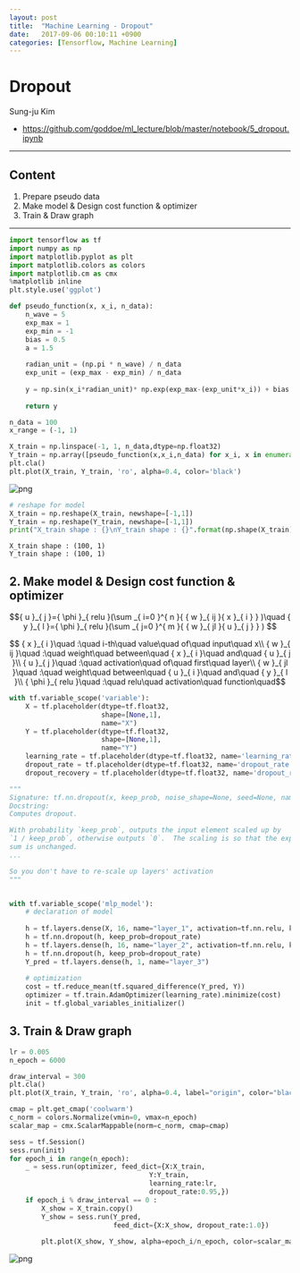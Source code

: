 ```yaml
---
layout: post
title:  "Machine Learning - Dropout"
date:   2017-09-06 00:10:11 +0900
categories: [Tensorflow, Machine Learning]
---
```


# Dropout
Sung-ju Kim
+ <a href="https://github.com/goddoe/ml_lecture/blob/master/notebook/5_dropout.ipynb">https://github.com/goddoe/ml_lecture/blob/master/notebook/5_dropout.ipynb</a>

- - -

## Content
1. Prepare pseudo data
2. Make model & Design cost function & optimizer
3. Train & Draw graph

- - -

```python
import tensorflow as tf
import numpy as np
import matplotlib.pyplot as plt
import matplotlib.colors as colors
import matplotlib.cm as cmx
%matplotlib inline
plt.style.use('ggplot')
```


```python
def pseudo_function(x, x_i, n_data):
    n_wave = 5
    exp_max = 1
    exp_min = -1
    bias = 0.5
    a = 1.5
    
    radian_unit = (np.pi * n_wave) / n_data
    exp_unit = (exp_max - exp_min) / n_data 
    
    y = np.sin(x_i*radian_unit)* np.exp(exp_max-(exp_unit*x_i)) + bias + a*x
    
    return y
```


```python
n_data = 100
x_range = (-1, 1)

X_train = np.linspace(-1, 1, n_data,dtype=np.float32)
Y_train = np.array([pseudo_function(x,x_i,n_data) for x_i, x in enumerate(list(X_train))], dtype=np.float32)
plt.cla()
plt.plot(X_train, Y_train, 'ro', alpha=0.4, color='black')
```

![png]({{site.url}}/assets/post/2017-09-06-dropout/output_4_1.png)



```python
# reshape for model
X_train = np.reshape(X_train, newshape=[-1,1])
Y_train = np.reshape(Y_train, newshape=[-1,1])
print("X_train shape : {}\nY_train shape : {}".format(np.shape(X_train), np.shape(X_train)))
```

    X_train shape : (100, 1)
    Y_train shape : (100, 1)


## 2. Make model & Design cost function & optimizer

$${ u }_{ j }={ \phi  }_{ relu }(\sum _{ i=0 }^{ n }{ { w }_{ ij }{ x }_{ i } } )\quad { y }_{ l }={ \phi  }_{ relu }(\sum _{ j=0 }^{ m }{ { w }_{ jl }{ u }_{ j } } ) $$

$$ { x }_{ i }\quad :\quad i-th\quad value\quad of\quad input\quad x\\ { w }_{ ij }\quad :\quad weight\quad between\quad { x }_{ i }\quad and\quad { u }_{ j }\\ { u }_{ j }\quad :\quad activation\quad of\quad first\quad layer\\ { w }_{ jl }\quad :\quad weight\quad between\quad { u }_{ i }\quad and\quad { y }_{ l }\\ { \phi  }_{ relu }\quad :\quad relu\quad activation\quad function\quad$$


```python
with tf.variable_scope('variable'):
    X = tf.placeholder(dtype=tf.float32, 
                       shape=[None,1],
                       name="X")
    Y = tf.placeholder(dtype=tf.float32,
                       shape=[None,1],
                       name="Y")
    learning_rate = tf.placeholder(dtype=tf.float32, name='learning_rate')
    dropout_rate = tf.placeholder(dtype=tf.float32, name='dropout_rate')
    dropout_recovery = tf.placeholder(dtype=tf.float32, name='dropout_recovery')
```


```python
"""
Signature: tf.nn.dropout(x, keep_prob, noise_shape=None, seed=None, name=None)
Docstring:
Computes dropout.

With probability `keep_prob`, outputs the input element scaled up by
`1 / keep_prob`, otherwise outputs `0`.  The scaling is so that the expected
sum is unchanged.
...

So you don't have to re-scale up layers' activation
"""


with tf.variable_scope('mlp_model'):
    # declaration of model
    
    h = tf.layers.dense(X, 16, name="layer_1", activation=tf.nn.relu, kernel_initializer=tf.contrib.layers.xavier_initializer())
    h = tf.nn.dropout(h, keep_prob=dropout_rate)
    h = tf.layers.dense(h, 16, name="layer_2", activation=tf.nn.relu, kernel_initializer=tf.contrib.layers.xavier_initializer())
    h = tf.nn.dropout(h, keep_prob=dropout_rate)
    Y_pred = tf.layers.dense(h, 1, name="layer_3")
    
    # optimization
    cost = tf.reduce_mean(tf.squared_difference(Y_pred, Y))
    optimizer = tf.train.AdamOptimizer(learning_rate).minimize(cost)
    init = tf.global_variables_initializer()
```

## 3. Train & Draw graph


```python
lr = 0.005
n_epoch = 6000

draw_interval = 300
plt.cla()
plt.plot(X_train, Y_train, 'ro', alpha=0.4, label="origin", color="black")

cmap = plt.get_cmap('coolwarm')
c_norm = colors.Normalize(vmin=0, vmax=n_epoch)
scalar_map = cmx.ScalarMappable(norm=c_norm, cmap=cmap)

sess = tf.Session() 
sess.run(init)
for epoch_i in range(n_epoch):
    _ = sess.run(optimizer, feed_dict={X:X_train, 
                                   Y:Y_train, 
                                   learning_rate:lr,
                                   dropout_rate:0.95,})
    if epoch_i % draw_interval == 0 :
        X_show = X_train.copy()
        Y_show = sess.run(Y_pred, 
                          feed_dict={X:X_show, dropout_rate:1.0})
        
        plt.plot(X_show, Y_show, alpha=epoch_i/n_epoch, color=scalar_map.to_rgba(epoch_i))
```


![png]({{site.url}}/assets/post/2017-09-06-dropout/output_12_0.png)

